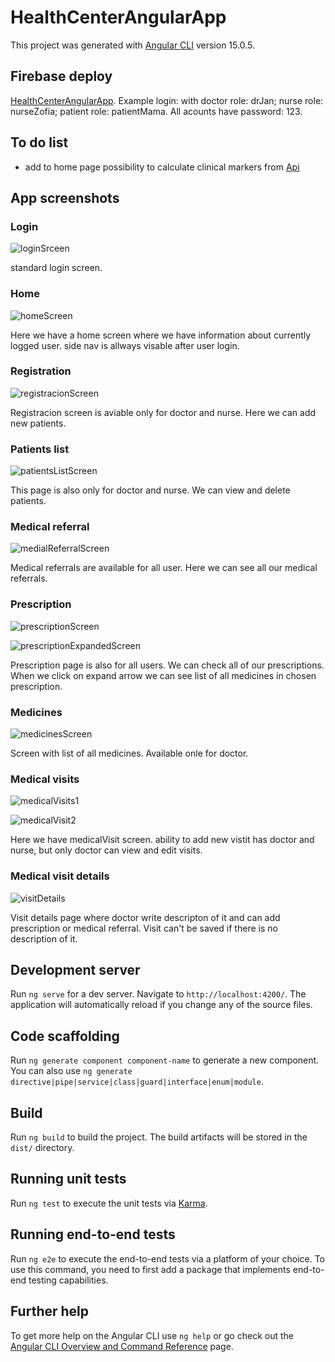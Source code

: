 # HealthCenterAngularApp

This project was generated with [Angular CLI](https://github.com/angular/angular-cli) version 15.0.5.

## Firebase deploy

[HealthCenterAngularApp](https://health-center-angular-app.web.app/). Example login: with doctor role: drJan; nurse role: nurseZofia; patient role: patientMama. All acounts have password: 123.

## To do list

- add to home page possibility to calculate clinical markers from [Api](https://rapidapi.com/jdimou/api/clinicalmarkers/)

## App screenshots

### Login

![loginSrceen](/screenshots/login.png)

standard login screen.

### Home

![homeScreen](/screenshots/home.png)

Here we have a home screen where we have information about currently logged user. side nav is allways visable after user login.

### Registration

![registracionScreen](/screenshots/registration.png)

Registracion screen is aviable only for doctor and nurse. Here we can add new patients.


### Patients list

![patientsListScreen](/screenshots/patientsList.png)

This page is also only for doctor and nurse. We can view and delete patients.

### Medical referral

![medialReferralScreen](/screenshots/medicalReferral.png)

Medical referrals are available for all user. Here we can see all our medical referrals.

### Prescription

![prescriptionScreen](/screenshots/prescription.png)

![prescriptionExpandedScreen](/screenshots/prescriptionExpanded.png)

Prescription page is also for all users. We can check all of our prescriptions. When we click on expand arrow we can see list of all medicines in chosen prescription.

### Medicines

![medicinesScreen](/screenshots/medicines.png)

Screen with list of all medicines. Available onle for doctor.

### Medical visits

![medicalVisits1](/screenshots/MedicalVisit1.png)

![medicalVisit2](/screenshots/MedicalVisit2.png)

Here we have medicalVisit screen. ability to add new vistit has doctor and nurse, but only doctor can view and edit visits.

### Medical visit details

![visitDetails](/screenshots/visitDetails.png)

Visit details page where doctor write descripton of it and can add prescription or medical referral. Visit can't be saved if there is no description of it. 

## Development server

Run `ng serve` for a dev server. Navigate to `http://localhost:4200/`. The application will automatically reload if you change any of the source files.

## Code scaffolding

Run `ng generate component component-name` to generate a new component. You can also use `ng generate directive|pipe|service|class|guard|interface|enum|module`.

## Build

Run `ng build` to build the project. The build artifacts will be stored in the `dist/` directory.

## Running unit tests

Run `ng test` to execute the unit tests via [Karma](https://karma-runner.github.io).

## Running end-to-end tests

Run `ng e2e` to execute the end-to-end tests via a platform of your choice. To use this command, you need to first add a package that implements end-to-end testing capabilities.

## Further help

To get more help on the Angular CLI use `ng help` or go check out the [Angular CLI Overview and Command Reference](https://angular.io/cli) page.
